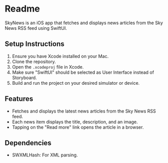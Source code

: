 # Readme

SkyNews is an iOS app that fetches and displays news articles from the Sky News RSS feed using SwiftUI.


## Setup Instructions

1. Ensure you have Xcode installed on your Mac.
2. Clone the repository.
3. Open the `.xcodeproj` file in Xcode.
4. Make sure "SwiftUI" should be selected as User Interface instead of Storyboard.
4. Build and run the project on your desired simulator or device.


## Features

- Fetches and displays the latest news articles from the Sky News RSS feed.
- Each news item displays the title, description, and an image.
- Tapping on the "Read more" link opens the article in a browser.

## Dependencies

- SWXMLHash: For XML parsing.
